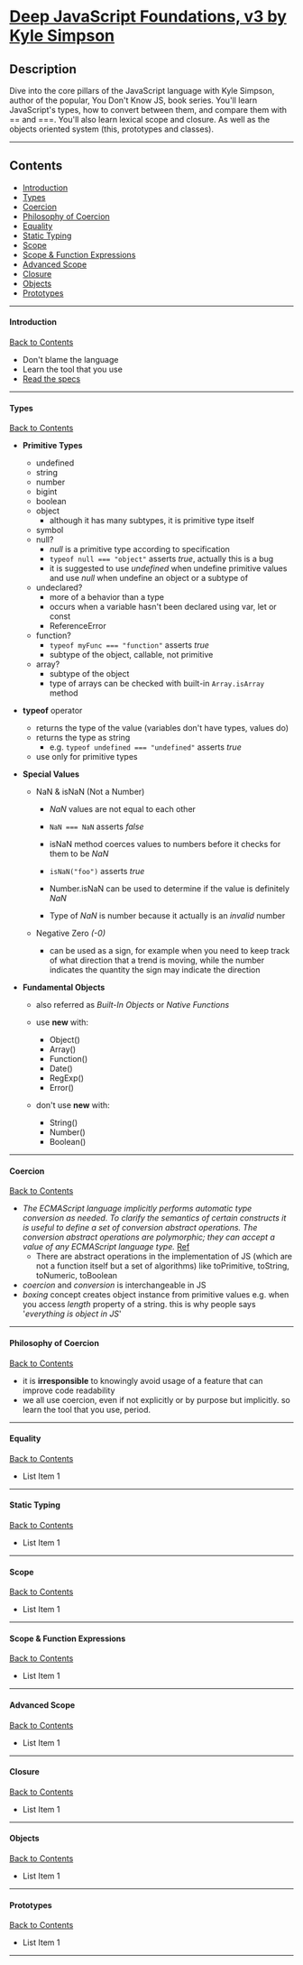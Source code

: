 # [Deep JavaScript Foundations, v3 by Kyle Simpson](https://frontendmasters.com/courses/deep-javascript-v3/)

## Description

Dive into the core pillars of the JavaScript language with Kyle Simpson, author of the popular, You Don't Know JS, book series. You'll learn JavaScript's types, how to convert between them, and compare them with == and ===. You'll also learn lexical scope and closure. As well as the objects oriented system (this, prototypes and classes).

---

## Contents

- [Introduction](#introduction)
- [Types](#types)
- [Coercion](#coercion)
- [Philosophy of Coercion](#philosophy-of-coercion)
- [Equality](#equality)
- [Static Typing](#static-typing)
- [Scope](#scope)
- [Scope & Function Expressions](#scope-function-expressions)
- [Advanced Scope](#advanced-scope)
- [Closure](#closure)
- [Objects](#objects)
- [Prototypes](#prototypes)

---

#### <span id="introduction">Introduction</span>

[Back to Contents](#contents)

- Don't blame the language
- Learn the tool that you use
- [Read the specs](https://www.google.com/search?q=ECMAScript+latest+language+specification&oq=ECMAScript+latest+language+specification&aqs=chrome..69i57j0i546l4.4283j0j4&sourceid=chrome&ie=UTF-8)

---

#### <span id="types">Types</span>

[Back to Contents](#contents)

- **Primitive Types**

  - undefined
  - string
  - number
  - bigint
  - boolean
  - object
    - although it has many subtypes, it is primitive type itself
  - symbol
  - null?
    - _null_ is a primitive type according to specification
    - `typeof null === "object"` asserts _true_, actually this is a bug
    - it is suggested to use _undefined_ when undefine primitive values and use _null_ when undefine an object or a subtype of 
  - undeclared?
    - more of a behavior than a type
    - occurs when a variable hasn't been declared using var, let or const
    - ReferenceError
  - function?
    - `typeof myFunc === "function"` asserts _true_
    - subtype of the object, callable, not primitive
  - array?
    - subtype of the object   
    - type of arrays can be checked with built-in `Array.isArray` method


- **typeof** operator
  - returns the type of the value (variables don't have types, values do)
  - returns the type as string
    - e.g. `typeof undefined === "undefined"` asserts _true_
  - use only for primitive types


- **Special Values**
  - NaN & isNaN (Not a Number)
    - _NaN_ values are not equal to each other
    
    - `NaN === NaN` asserts _false_
    - isNaN method coerces values to numbers before it checks for them to be _NaN_
    - `isNaN("foo")` asserts _true_
    - Number.isNaN can be used to determine if the value is definitely _NaN_
    - Type of _NaN_ is number because it actually is an _invalid_ number
    
  - Negative Zero _(-0)_
    - can be used as a sign, for example when you need to keep track of what direction that a trend is moving, while the number indicates the quantity the sign may indicate the direction
    
    
- **Fundamental Objects**
  - also referred as _Built-In Objects_ or _Native Functions_
  
  - use **new** with:
    - Object()
    - Array()
    - Function()
    - Date()
    - RegExp()
    - Error()
    
  - don't use **new** with:
    - String()
    - Number()
    - Boolean()

---

#### <span id="coercion">Coercion</span>

[Back to Contents](#contents)

- _The ECMAScript language implicitly performs automatic type conversion as needed. To clarify the semantics of certain constructs it is useful to define a set of conversion abstract operations. The conversion abstract operations are polymorphic; they can accept a value of any ECMAScript language type._ [Ref](https://262.ecma-international.org/13.0/#sec-abstract-operations:~:text=The%20ECMAScript%20language%20implicitly%20performs%20automatic%20type%20conversion%20as%20needed.%20To%20clarify%20the%20semantics%20of%20certain%20constructs%20it%20is%20useful%20to%20define%20a%20set%20of%20conversion%20abstract%20operations.%20The%20conversion%20abstract%20operations%20are%20polymorphic%3B%20they%20can%20accept%20a%20value%20of%20any%20ECMAScript%20language%20type)
  - There are abstract operations in the implementation of JS (which are not a function itself but a set of algorithms) like toPrimitive, toString, toNumeric, toBoolean
    <br>
- _coercion_ and _conversion_ is interchangeable in JS
- _boxing_ concept creates object instance from primitive values e.g. when you access _length_ property of a string. this is why people says '_everything is object in JS_'

---

#### <span id="philosophy-of-coercion">Philosophy of Coercion</span>

[Back to Contents](#contents)

- it is **irresponsible** to knowingly avoid usage of a feature that can improve code
  readability
- we all use coercion, even if not explicitly or by purpose but implicitly. so learn the tool that you use, period.

---

#### <span id="equality">Equality</span>

[Back to Contents](#contents)

- List Item 1

---

#### <span id="static-typing">Static Typing</span>

[Back to Contents](#contents)

- List Item 1

---

#### <span id="scope">Scope</span>

[Back to Contents](#contents)

- List Item 1

---

#### <span id="scope-function-expressions">Scope & Function Expressions</span>

[Back to Contents](#contents)

- List Item 1

---

#### <span id="advanced-scope">Advanced Scope</span>

[Back to Contents](#contents)

- List Item 1

---

#### <span id="closure">Closure</span>

[Back to Contents](#contents)

- List Item 1

---

#### <span id="objects">Objects</span>

[Back to Contents](#contents)

- List Item 1

---

#### <span id="prototypes">Prototypes</span>

[Back to Contents](#contents)

- List Item 1

---
